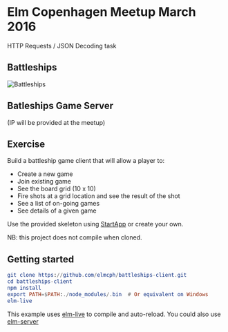 # Elm Copenhagen Meetup March 2016
HTTP Requests / JSON Decoding task

## Battleships

![Battleships](https://upload.wikimedia.org/wikipedia/commons/e/e4/Battleships_Paper_Game.svg)

## Batleships Game Server

(IP will be provided at the meetup)

## Exercise

Build a battleship game client that will allow a player to:

  - Create a new game
  - Join existing game
  - See the board grid (10 x 10)
  - Fire shots at a grid location and see the result of the shot
  - See a list of on-going games
  - See details of a given game

Use the provided skeleton using [StartApp](https://github.com/evancz/elm-architecture-tutorial) or create your own.

NB: this project does not compile when cloned.

## Getting started

```elm
git clone https://github.com/elmcph/battleships-client.git
cd battleships-client
npm install
export PATH=$PATH:./node_modules/.bin  # Or equivalent on Windows
elm-live 
```

This example uses [elm-live](https://github.com/tomekwi/elm-live) to compile and auto-reload.
You could also use [elm-server](https://github.com/maxgurewitz/elm-server)

